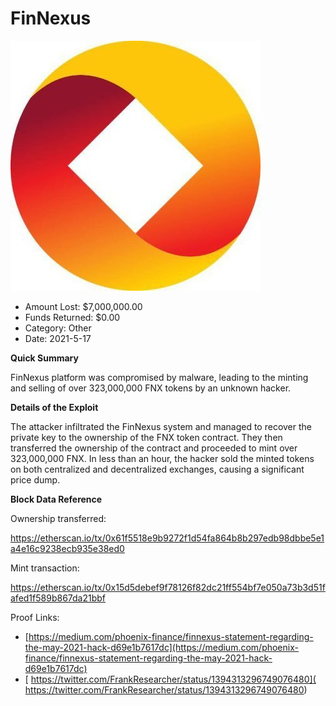 # FinNexus
![FinNexus](/rektimages/FinNexus.png)
- Amount Lost: $7,000,000.00
- Funds Returned: $0.00
- Category: Other
- Date: 2021-5-17

**Quick Summary**

FinNexus platform was compromised by malware, leading to the minting and selling of over 323,000,000 FNX tokens by an unknown hacker.

  


 **Details of the Exploit**

The attacker infiltrated the FinNexus system and managed to recover the private key to the ownership of the FNX token contract. They then transferred the ownership of the contract and proceeded to mint over 323,000,000 FNX. In less than an hour, the hacker sold the minted tokens on both centralized and decentralized exchanges, causing a significant price dump.

  


 **Block Data Reference**

  


Ownership transferred:

https://etherscan.io/tx/0x61f5518e9b9272f1d54fa864b8b297edb98dbbe5e1a4e16c9238ecb935e38ed0

  


Mint transaction:

https://etherscan.io/tx/0x15d5debef9f78126f82dc21ff554bf7e050a73b3d51fafed1f589b867da21bbf


Proof Links:
- [https://medium.com/phoenix-finance/finnexus-statement-regarding-the-may-2021-hack-d69e1b7617dc](https://medium.com/phoenix-finance/finnexus-statement-regarding-the-may-2021-hack-d69e1b7617dc)
- [ https://twitter.com/FrankResearcher/status/1394313296749076480]( https://twitter.com/FrankResearcher/status/1394313296749076480)


